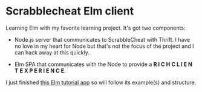 # Scrabblecheat Elm client

Learning Elm with my favorite learning project. It's got two components:

* Node.js server that communicates to ScrabbleCheat with Thrift. I have no love
  in my heart for Node but that's not the focus of the project and I can hack
  away at this quickly.

* Elm SPA that communicates with the Node to provide a **R I C H**
  **C L I E N T** **E X P E R I E N C E**.

I just finished [this Elm tutorial app][1] so will follow its example(s) and
structure.

   [1]: https://github.com/sporto/elm-tutorial-app
